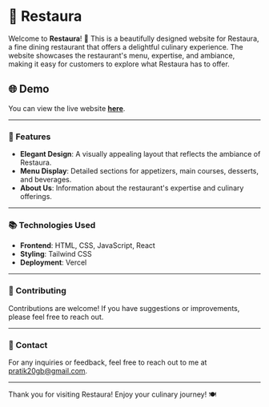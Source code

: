 # 🥗 Restaura

Welcome to **Restaura**! 🌟 This is a beautifully designed website for Restaura, a fine dining restaurant that offers a delightful culinary experience. The website showcases the restaurant's menu, expertise, and ambiance, making it easy for customers to explore what Restaura has to offer.

## 🌐 Demo

You can view the live website [**here**](https://restaura-pratik.vercel.app/).

---

### 📸 Features
- **Elegant Design**: A visually appealing layout that reflects the ambiance of Restaura.
- **Menu Display**: Detailed sections for appetizers, main courses, desserts, and beverages.
- **About Us**: Information about the restaurant's expertise and culinary offerings.

---

### 📚 Technologies Used
- **Frontend**: HTML, CSS, JavaScript, React
- **Styling**: Tailwind CSS
- **Deployment**: Vercel

---

### 🤝 Contributing
Contributions are welcome! If you have suggestions or improvements, please feel free to reach out.

---

### 📧 Contact
For any inquiries or feedback, feel free to reach out to me at [pratik20gb@gmail.com](mailto:pratik20gb@gmail.com).

---

Thank you for visiting Restaura! Enjoy your culinary journey! 🍽️
